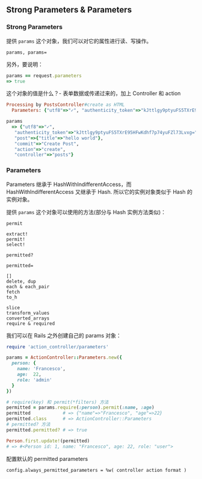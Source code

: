 ## Strong Parameters & Parameters

### Strong Parameters

提供 `params` 这个对象，我们可以对它的属性进行读、写操作。

```
params, params=
```

另外，要说明：

```ruby
params == request.parameters
=> true
```

这个对象的值是什么？- 表单数据或传递过来的，加上 Controller 和 action

```ruby
Processing by PostsController#create as HTML
  Parameters: {"utf8"=>"✓", "authenticity_token"=>"kJttlgy9ptyuFS5TXrE95HFwKdhf7p74yuFZl73Lvxg=", "post"=>{"title"=>"hello world"}, "commit"=>"Create Post"}

params
  => {"utf8"=>"✓",
   "authenticity_token"=>"kJttlgy9ptyuFS5TXrE95HFwKdhf7p74yuFZl73Lvxg=",
   "post"=>{"title"=>"hello world"},
   "commit"=>"Create Post",
   "action"=>"create",
   "controller"=>"posts"}
```

### Parameters

Parameters 继承于 HashWithIndifferentAccess，而 HashWithIndifferentAccess 又继承于 Hash. 所以它的实例对象类似于 Hash 的实例对象。

提供 `params` 这个对象可以使用的方法(部分与 Hash 实例方法类似)：

```
permit

extract!
permit!
select!

permitted?

permitted=

[]
delete, dup
each & each_pair
fetch
to_h

slice
transform_values
converted_arrays
require & required
```

我们可以在 Rails 之外创建自己的 params 对象：

```ruby
require 'action_controller/parameters'

params = ActionController::Parameters.new({
  person: {
    name: 'Francesco',
    age:  22,
    role: 'admin'
  }
})

# require(key) 和 permit(*filters) 方法
permitted = params.require(:person).permit(:name, :age)
permitted            # => {"name"=>"Francesco", "age"=>22}
permitted.class      # => ActionController::Parameters
# permitted? 方法
permitted.permitted? # => true

Person.first.update!(permitted)
# => #<Person id: 1, name: "Francesco", age: 22, role: "user">
```

配置默认的 permitted parameters

```
config.always_permitted_parameters = %w( controller action format )
```
